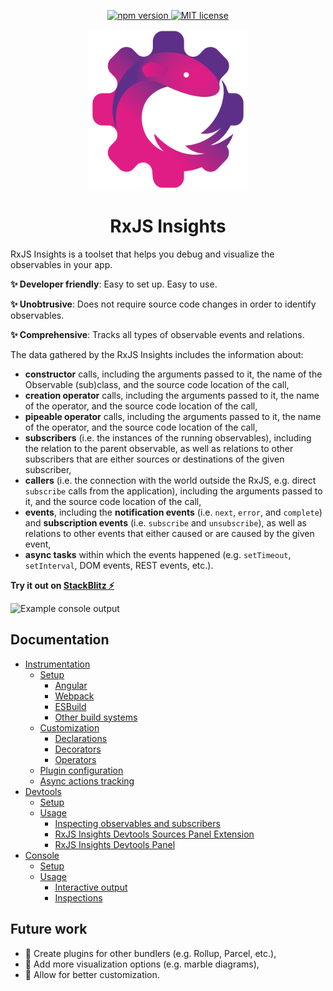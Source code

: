 <p align="center">
  <a href="https://badge.fury.io/js/@rxjs-insights%2Fcore">
    <img src="https://badge.fury.io/js/@rxjs-insights%2Fcore.svg" alt="npm version">
  </a>
  <a href="https://github.com/ksz-ksz/rxjs-insights/blob/master/LICENSE">
    <img src="https://img.shields.io/badge/license-MIT-blue.svg" alt="MIT license" />
  </a>
</p>

<p align="center"><img src="./resources/rxjs-insights.svg" width="256px" alt="RxJS Insights"/></p>

<h1 align="center">RxJS Insights</h1>

RxJS Insights is a toolset that helps you debug and visualize the observables in your app.

**✨ Developer friendly**: Easy to set up. Easy to use.

**✨ Unobtrusive**: Does not require source code changes in order to identify observables.

**✨ Comprehensive**: Tracks all types of observable events and relations.

The data gathered by the RxJS Insights includes the information about:

* **constructor** calls, including the arguments passed to it, the name of the Observable (sub)class, and the source code location of the call,
* **creation operator** calls, including the arguments passed to it, the name of the operator, and the source code location of the call,
* **pipeable operator** calls, including the arguments passed to it, the name of the operator, and the source code location of the call,
* **subscribers** (i.e. the instances of the running observables), including the relation to the parent observable, as well as relations to other subscribers that are either sources or destinations of the given subscriber,
* **callers** (i.e. the connection with the world outside the RxJS, e.g. direct `subscribe` calls from the application), including the arguments passed to it, and the source code location of the call,
* **events**, including the **notification events** (i.e. `next`, `error`, and `complete`) and **subscription events** (i.e. `subscribe` and `unsubscribe`), as well as relations to other events that either caused or are caused by the given event,
* **async tasks** within which the events happened (e.g. `setTimeout`, `setInterval`, DOM events, REST events, etc.).

**Try it out on [StackBlitz ⚡](https://stackblitz.com/edit/rxjs-insights-playground?file=src%2Findex.ts)**

![Example console output](./resources/rxjs-insights.gif)

## Documentation

* [Instrumentation](./docs/instrumentation/index.md)
  * [Setup](./docs/instrumentation/setup/index.md)
    * [Angular](./docs/instrumentation/setup/angular.md)
    * [Webpack](./docs/instrumentation/setup/webpack.md)
    * [ESBuild](./docs/instrumentation/setup/esbuild.md)
    * [Other build systems](./docs/instrumentation/setup/others.md)
  * [Customization](./docs/instrumentation/customization.md)
    * [Declarations](./docs/instrumentation/customization.md#declarations)
    * [Decorators](./docs/instrumentation/customization.md#decorators)
    * [Operators](./docs/instrumentation/customization.md#operators)
  * [Plugin configuration](./docs/instrumentation/plugin-configuration.md)
  * [Async actions tracking](./docs/instrumentation/async-actions-tracking.md)
* [Devtools](./docs/devtools/index.md)
  * [Setup](./docs/devtools/setup.md)
  * [Usage](./docs/devtools/usage.md)
    * [Inspecting observables and subscribers](./docs/devtools/usage.md#inspecting-observables-and-subscribers)
    * [RxJS Insights Devtools Sources Panel Extension](./docs/devtools/usage.md#using-the-rxjs-insights-devtools-sources-panel-extension)
    * [RxJS Insights Devtools Panel](./docs/devtools/usage.md#using-the-rxjs-insights-devtools-panel)
* [Console](./docs/console/index.md)
  * [Setup](./docs/console/setup.md)
  * [Usage](./docs/console/usage.md)
    * [Interactive output](./docs/console/usage.md#interactive-output)
    * [Inspections](./docs/console/usage.md#inspections)

## Future work

* 🧩 Create plugins for other bundlers (e.g. Rollup, Parcel, etc.), 
* 🧩 Add more visualization options (e.g. marble diagrams),
* 🧩 Allow for better customization.
